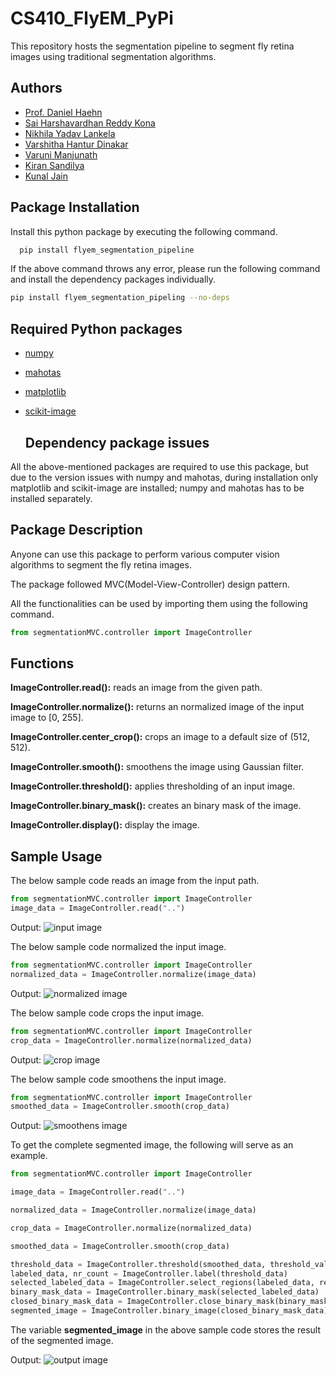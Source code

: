 # CS410_FlyEM_PyPi
This repository hosts the segmentation pipeline to segment fly retina images using traditional segmentation algorithms.


## Authors

* [Prof. Daniel Haehn](https://github.com/haehn)
* [Sai Harshavardhan Reddy Kona](https://github.com/kshvr16)
* [Nikhila Yadav Lankela](https://github.com/Nikhila1003)
* [Varshitha Hantur Dinakar](https://github.com/varshi-123)
* [Varuni Manjunath](https://github.com/Varunii)
* [Kiran Sandilya](https://github.com/Kiransandilya)
* [Kunal Jain](https://github.com/jainkhere)


## Package Installation

Install this python package by executing the following command.
```bash
  pip install flyem_segmentation_pipeline
```
If the above command throws any error, please run the following command and install the dependency packages individually.
```bash
pip install flyem_segmentation_pipeling --no-deps
```


## Required Python packages

* [numpy](https://pypi.org/project/numpy/)
* [mahotas](https://pypi.org/project/mahotas/)
* [matplotlib](https://pypi.org/project/matplotlib/)
* [scikit-image](https://pypi.org/project/scikit-image/)

    ## Dependency package issues
All the above-mentioned packages are required to use this package, but due to the version issues with numpy and mahotas, during installation only matplotlib and scikit-image are installed; numpy and mahotas has to be installed separately.


## Package Description
Anyone can use this package to perform various computer vision algorithms to segment the fly retina images.

The package followed MVC(Model-View-Controller) design pattern.

All the functionalities can be used by importing them using the following command.
```python
from segmentationMVC.controller import ImageController
```

## Functions

**ImageController.read():** reads an image from the given path.

**ImageController.normalize():** returns an normalized image of the input image to [0, 255].

**ImageController.center_crop():** crops an image to a default size of (512, 512).

**ImageController.smooth():** smoothens the image using Gaussian filter.

**ImageController.threshold():** applies thresholding of an input image.

**ImageController.binary_mask():** creates an binary mask of the image.

**ImageController.display():** display the image.

## Sample Usage
The below sample code reads an image from the input path. 
```python
from segmentationMVC.controller import ImageController
image_data = ImageController.read("..")
```
Output:
![input image]()

The below sample code normalized the input image.
```python
from segmentationMVC.controller import ImageController
normalized_data = ImageController.normalize(image_data)
```
Output:
![normalized image]()

The below sample code crops the input image.
```python
from segmentationMVC.controller import ImageController
crop_data = ImageController.normalize(normalized_data)
```
Output:
![crop image]()

The below sample code smoothens the input image.
```python
from segmentationMVC.controller import ImageController
smoothed_data = ImageController.smooth(crop_data)
```
Output:
![smoothens image]()

To get the complete segmented image, the following will serve as an example.
```python
from segmentationMVC.controller import ImageController

image_data = ImageController.read("..")

normalized_data = ImageController.normalize(image_data)

crop_data = ImageController.normalize(normalized_data)

smoothed_data = ImageController.smooth(crop_data)

threshold_data = ImageController.threshold(smoothed_data, threshold_value=73)
labeled_data, nr_count = ImageController.label(threshold_data)
selected_labeled_data = ImageController.select_regions(labeled_data, region_size=1500)
binary_mask_data = ImageController.binary_mask(selected_labeled_data)
closed_binary_mask_data = ImageController.close_binary_mask(binary_mask_data)
segmented_image = ImageController.binary_image(closed_binary_mask_data)
```
The variable **segmented_image** in the above sample code stores the result of the segmented image.

Output:
![output image]()
